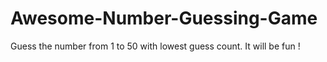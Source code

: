 # Awesome-Number-Guessing-Game
Guess the number from 1 to 50 with lowest guess count. It will be fun !
